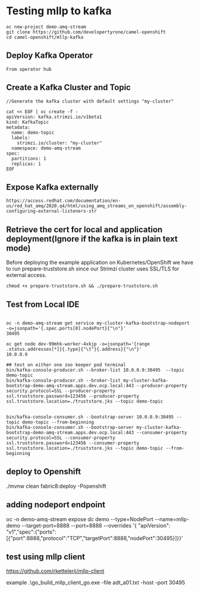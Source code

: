 # Testing mllp to kafka
```
oc new-project demo-amq-stream
git clone https://github.com/developertyrone/camel-openshift
cd camel-openshift/mllp-kafka
```

## Deploy Kafka Operator
```
From operator hub
```

## Create a Kafka Cluster and Topic
```
//Generate the kafka cluster with default settings "my-cluster"
 
cat << EOF | oc create -f -
apiVersion: kafka.strimzi.io/v1beta1
kind: KafkaTopic
metadata:
  name: demo-topic
  labels:
    strimzi.io/cluster: "my-cluster"
  namespace: demo-amq-stream
spec:
  partitions: 1
  replicas: 1
EOF
```

## Expose Kafka externally
```
https://access.redhat.com/documentation/en-us/red_hat_amq/2020.q4/html/using_amq_streams_on_openshift/assembly-configuring-external-listeners-str
```

## Retrieve the cert for local and application deployment(Ignore if the kafka is in plain text mode)
Before deploying the example application on Kubernetes/OpenShift we have to run prepare-truststore.sh since our Strimzi cluster uses SSL/TLS for external access.
```
chmod +x prepare-truststore.sh && ./prepare-truststore.sh
```

## Test from Local IDE
```

oc -n demo-amq-stream get service my-cluster-kafka-bootstrap-nodeport -o=jsonpath='{.spec.ports[0].nodePort}{"\n"}'
30495

oc get node dev-99mhk-worker-4xkjp -o=jsonpath='{range .status.addresses[*]}{.type}{"\t"}{.address}{"\n"}'
10.0.0.9

## test on either one zoo keeper pod terminal 
bin/kafka-console-producer.sh --broker-list 10.0.0.9:30495  --topic demo-topic
bin/kafka-console-producer.sh --broker-list my-cluster-kafka-bootstrap-demo-amq-stream.apps.dev.ocp.local:443 --producer-property security.protocol=SSL --producer-property ssl.truststore.password=123456 --producer-property ssl.truststore.location=./truststore.jks --topic demo-topic


bin/kafka-console-consumer.sh --bootstrap-server 10.0.0.9:30495 --topic demo-topic --from-beginning
bin/kafka-console-consumer.sh --bootstrap-server my-cluster-kafka-bootstrap-demo-amq-stream.apps.dev.ocp.local:443 --consumer-property security.protocol=SSL --consumer-property ssl.truststore.password=123456 --consumer-property ssl.truststore.location=./truststore.jks --topic demo-topic --from-beginning
```

## deploy to Openshift
./mvnw clean fabric8:deploy -Popenshift

## adding nodeport endpoint
oc -n demo-amq-stream expose dc demo --type=NodePort --name=mllp-demo --target-port=8888 --port=8888  --overrides '{ "apiVersion": "v1","spec":{"ports":[{"port":8888,"protocol":"TCP","targetPort":8888,"nodePort":30495}]}}'

## test using mllp client
https://github.com/rkettelerij/mllp-client

example
.\go_build_mllp_client_go.exe -file adt_a01.txt -host <node-ip> -port 30495